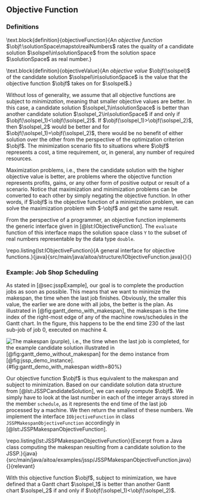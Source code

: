 ## Objective Function

### Definitions

\text.block{definition}{objectiveFunction}{An *objective function* $\objf:\solutionSpace\mapsto\realNumbers$ rates the quality of a candidate solution $\solspel\in\solutionSpace$ from the solution space $\solutionSpace$ as real number.}

\text.block{definition}{objectiveValue}{An *objective value* $\objf(\solspel)$ of the candidate solution $\solspel\in\solutionSpace$ is the value that the objective function $\objf$ takes on for $\solspel$.}

Without loss of generality, we assume that all objective functions are subject to *minimization*, meaning that smaller objective values are better.
In this case, a candidate solution $\solspel_1\in\solutionSpace$ is better than another candidate solution $\solspel_2\in\solutionSpace$ if and only if $\objf(\solspel_1)<\objf(\solspel_2)$.
If $\objf(\solspel_1)>\objf(\solspel_2)$, then $\solspel_2$ would be better and for $\objf(\solspel_1)=\objf(\solspel_2)$, there would be no benefit of either solution over the other from the perspective of the optimization criterion $\objf$.
The minimization scenario fits to situations where $\objf$ represents a cost, a time requirement, or, in general, any number of required resources.

Maximization problems, i.e., there the candidate solution with the higher objective value is better, are problems where the objective function represents profits, gains, or any other form of positive output or result of a scenario.
Notice that maximization and minimization problems can be converted to each other by simply negating the objective function.
In other words, if $\objf$ is the objective function of a minimization problem, we can solve the maximization problem with $-\objf$ and get the same result.

From the perspective of a programmer, an objective function implements the generic interface given in [@lst:IObjectiveFunction].
The `evaluate` function of this interface maps the solution space class `Y` to the subset of real numbers representable by the data type `double`.

\repo.listing{lst:IObjectiveFunction}{A general interface for objective functions.}{java}{src/main/java/aitoa/structure/IObjectiveFunction.java}{}{}

### Example: Job Shop Scheduling

As stated in [@sec:jsspExample], our goal is to complete the production jobs as soon as possible.
This means that we want to minimize the makespan, the time when the last job finishes.
Obviously, the smaller this value, the earlier we are done with all jobs, the better is the plan.
As illustrated in [@fig:gantt_demo_with_makespan], the makespan is the time index of the right-most edge of any of the machine rows/schedules in the Gantt chart.
In the figure, this happens to be the end time 230 of the last sub-job of job&nbsp;0, executed on machine&nbsp;4.

![The makespan (purple), i.e., the time when the last job is completed, for the example candidate solution illustrated in [@fig:gantt_demo_without_makespan] for the demo instance from [@fig:jssp_demo_instance].](\relative.path{gantt_demo_with_makespan.svgz}){#fig:gantt_demo_with_makespan width=80%}

Our objective function&nbsp;$\objf$ is thus equivalent to the makespan and subject to minimization.
Based on our candidate solution data structure from [@lst:JSSPCandidateSolution], we can easily compute&nbsp;$\objf$.
We simply have to look at the last number in each of the integer arrays stored in the member `schedule`, as it represents the end time of the last job processed by a machine.
We then return the smallest of these numbers.
We implement the interface `IObjectiveFunction` in class `JSSPMakespanObjectiveFunction` accordingly in [@lst:JSSPMakespanObjectiveFunction].

\repo.listing{lst:JSSPMakespanObjectiveFunction}{Excerpt from a Java class computing the makespan resulting from a candidate solution to the JSSP.}{java}{src/main/java/aitoa/examples/jssp/JSSPMakespanObjectiveFunction.java}{}{relevant}

With this objective function&nbsp;$\objf$, subject to minimization, we have defined that a Gantt chart&nbsp;$\solspel_1$ is better than another Gantt chart&nbsp;$\solspel_2$ if and only if $\objf(\solspel_1)<\objf(\solspel_2)$.